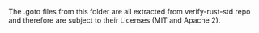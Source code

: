 The .goto files from this folder are all extracted from verify-rust-std repo and therefore are subject to their Licenses (MIT and Apache 2).
